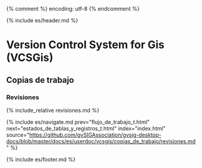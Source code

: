 {% comment %} encoding: utf-8 {% endcomment %}

{% include es/header.md %}

# Version Control System for Gis (VCSGis)

## Copias de trabajo

### Revisiones

{% include_relative revisiones.md %}

{% include es/navigate.md 
   prev="flujo_de_trabajo_t.html" 
   next="estados_de_tablas_y_registros_t.html" 
   index="index.html" 
   source="https://github.com/gvSIGAssociation/gvsig-desktop-docs/blob/master/docs/es/userdoc/vcsgis/copias_de_trabajo/revisiones.md" 
%}

{% include es/footer.md %}